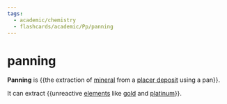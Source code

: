 ```yaml
---
tags:
  - academic/chemistry
  - flashcards/academic/Pp/panning
---
```


# panning

__Panning__ is {{the extraction of [mineral](mineral.md) from a [placer deposit](placer%20deposit.md) using a pan}}.

It can extract {{unreactive [elements](element.md) like [gold](gold.md) and [platinum](platinum.md)}}.
